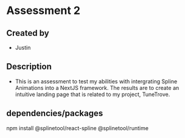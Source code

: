 # Assessment 2

## Created by 
- Justin

## Description
- This is an assessment to test my abilities with intergrating Spline Animations into a NextJS framework. The results are to create an intuitive landing page that is related to my project, TuneTrove.

## dependencies/packages
npm install @splinetool/react-spline @splinetool/runtime